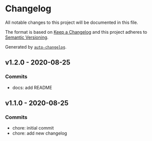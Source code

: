 # Changelog

All notable changes to this project will be documented in this file.

The format is based on [Keep a Changelog](https://keepachangelog.com/en/1.0.0/)
and this project adheres to [Semantic Versioning](https://semver.org/spec/v2.0.0.html).

Generated by [`auto-changelog`](https://github.com/CookPete/auto-changelog).

## v1.2.0 - 2020-08-25

### Commits

- docs: add README 

## v1.1.0 - 2020-08-25

### Commits

- chore: initial commit 
- chore: add new changelog 
